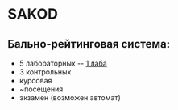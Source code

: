 # SAKOD
## **Бально-рейтинговая система:**

- 5 лабораторных
 -- [1 лаба](https://github.com/Slava02/SAKOD/tree/main/list)
- 3 контрольных
- курсовая
- ~посещения
- экзамен (возможен автомат)
